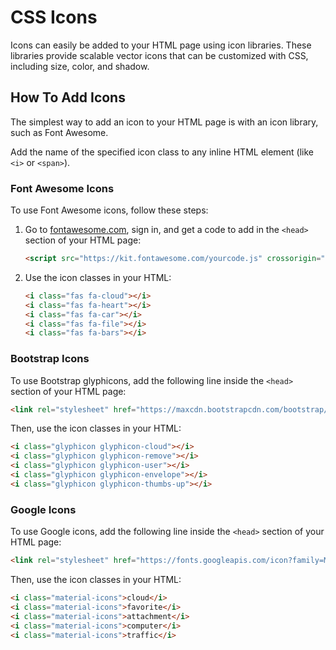 
# CSS Icons

Icons can easily be added to your HTML page using icon libraries. These libraries provide scalable vector icons that can be customized with CSS, including size, color, and shadow.

## How To Add Icons

The simplest way to add an icon to your HTML page is with an icon library, such as Font Awesome. 

Add the name of the specified icon class to any inline HTML element (like `<i>` or `<span>`).

### Font Awesome Icons

To use Font Awesome icons, follow these steps:

1. Go to [fontawesome.com](https://fontawesome.com/), sign in, and get a code to add in the `<head>` section of your HTML page:

   ```html
   <script src="https://kit.fontawesome.com/yourcode.js" crossorigin="anonymous"></script>
   ```

2. Use the icon classes in your HTML:

   ```html
   <i class="fas fa-cloud"></i>
   <i class="fas fa-heart"></i>
   <i class="fas fa-car"></i>
   <i class="fas fa-file"></i>
   <i class="fas fa-bars"></i>
   ```

### Bootstrap Icons

To use Bootstrap glyphicons, add the following line inside the `<head>` section of your HTML page:

```html
<link rel="stylesheet" href="https://maxcdn.bootstrapcdn.com/bootstrap/3.3.7/css/bootstrap.min.css">
```

Then, use the icon classes in your HTML:

```html
<i class="glyphicon glyphicon-cloud"></i>
<i class="glyphicon glyphicon-remove"></i>
<i class="glyphicon glyphicon-user"></i>
<i class="glyphicon glyphicon-envelope"></i>
<i class="glyphicon glyphicon-thumbs-up"></i>
```

### Google Icons

To use Google icons, add the following line inside the `<head>` section of your HTML page:

```html
<link rel="stylesheet" href="https://fonts.googleapis.com/icon?family=Material+Icons">
```

Then, use the icon classes in your HTML:

```html
<i class="material-icons">cloud</i>
<i class="material-icons">favorite</i>
<i class="material-icons">attachment</i>
<i class="material-icons">computer</i>
<i class="material-icons">traffic</i>
```


